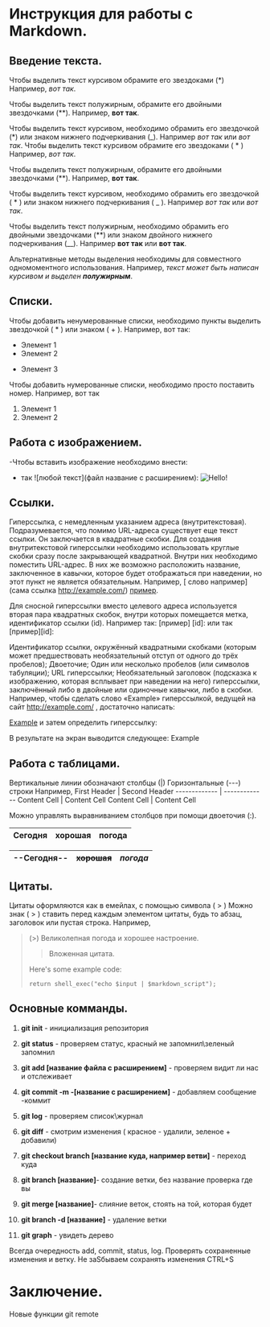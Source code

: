 # Инструкция для работы с Markdown.

## Введение текста.

Чтобы выделить текст курсивом обрамите его звездоками (*) Например, *вот так*.

Чтобы выделить текст полужирным, обрамите его двойными звездочками (**). Например, **вот так**.

Чтобы выделить текст курсивом, необходимо обрамить его звездочкой (*) или знаком нижнего подчеркивания (_). Например *вот так* или _вот так_.
Чтобы выделить текст курсивом обрамите его звездоками ( * ) Например, *вот так*.

Чтобы выделить текст полужирным, обрамите его двойными звездочками (**). Например, **вот так**.

Чтобы выделить текст курсивом, необходимо обрамить его звездочкой ( * ) или знаком нижнего подчеркивания ( _ ). Например *вот так* или _вот так_.

Чтобы выделить текст полужирным, необходимо обрамить его двойными звездочками (**) или знаком двойного нижнего подчеркивания (__). Например **вот так** или __вот так__.

Альтернативные методы выделения необходимы для совместного одномоментного использования. Например, _текст может быть написан курсивом и выделен **полужирным**_.

## Списки.

Чтобы добавить ненумерованные списки, необходимо пункты выделить звездочкой ( * ) или знаком ( + ). Например, вот так:
* Элемент 1
* Элемент 2
+ Элемент 3

Чтобы добавить нумерованные списки, необходимо просто поставить номер. Например, вот так
1. Элемент 1
2. Элемент 2

## Работа с изображением.

-Чтобы вставить изображение необходимо внести:
- так ![любой текст](файл название с расширением): ![Hello!](алло.jpg)

## Ссылки.

Гиперссылка, с немедленным указанием адреса (внутритекстовая). Подразумевается, что помимо URL-адреса существует еще текст ссылки. Он заключается в квадратные скобки. Для создания внутритекстовой гиперссылки необходимо использовать круглые скобки сразу после закрывающей квадратной. Внутри них необходимо поместить URL-адрес. В них же возможно расположить название, заключенное в кавычки, которое будет отображаться при наведении, но этот пункт не является обязательным. Например,  [ слово например] (сама ссылка http://example.com/)  [пример](http://example.com/ "Необязательная подсказка").

Для сносной гиперссылки вместо целевого адреса используется вторая пара квадратных скобок, внутри которых помещается метка, идентификатор ссылки (id). Например так: [пример] [id]: или так [пример][id]:

Идентификатор ссылки, окружённый квадратными скобками (которым может предшествовать необязательный отступ от одного до трёх пробелов);
Двоеточие;
Один или несколько пробелов (или символов табуляции);
URL гиперссылки;
Необязательный заголовок (подсказка к изображению, которая всплывает при наведении на него) гиперссылки, заключённый либо в двойные или одиночные кавычки, либо в скобки.
 Например, чтобы сделать слово «Example» гиперссылкой, ведущей на сайт http://example.com/ , достаточно написать:

[Example][]
и затем определить гиперссылку:

[Example]: http://example.com/
В результате на экран выводится следующее: Example

## Работа с таблицами.

Вертикальные линии обозначают столбцы (|)
Горизонтальные (---) строки
Например, 
First Header  | Second Header
------------- | -------------
Content Cell  | Content Cell
Content Cell  | Content Cell

Можно управлять выравниванием столбцов при помощи двоеточия (:).

Сегодня | хорошая| погода|
--------|--------|-------|

|--Сегодня--|~~хорошая~~|*погода*|
:-------|:-----:|------:|

## Цитаты.

Цитаты оформляются как в емейлах, с помощью символа ( > )
Можно знак ( > ) ставить перед каждым элементом цитаты, будь то абзац, заголовок или пустая строка. Например,
>(>) Великолепная погода и хорошее настроение.
> > Вложенная цитата.
>
> Here's some example code:
>
>     return shell_exec("echo $input | $markdown_script");

## Основные комманды.

1. __**git init**__ - инициализация репозитория

2. __**git status**__ - проверяем статус, красный не запомнил\зеленый запомнил

3. __**git add [название файла с расширением]**__ - проверяем видит ли нас и отслеживает

4. __**git commit -m -[название с расширением]**__ - добавляем сообщение -коммит

5.  __**git log**__ - проверяем список\журнал

6.  __**git diff**__ - смотрим изменения ( красное - удалили, зеленое + добавили)

7.  __**git checkout branch [название куда, например ветви]**__ - переход куда

8.  __**git branch [название]**__- создание ветки, без название проверка где вы

9.  __**git merge [название]**__- слияние веток, стоять на той, которая будет

10. __**git branch -d [название]**__ - удаление ветки
11. __**git graph**__ - увидеть дерево

Всегда очередность add, commit, status, log.  Проверять сохраненные изменения и ветку.  Не заSбываем сохранять изменения CTRL+S 

# Заключение.

Новые функции git remote 
